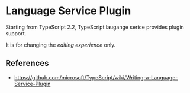 # Language Service Plugin

Starting from TypeScript 2.2,
TypeScript laugange serice provides plugin support.

It is for changing the *editing experience* only.

## References

- <https://github.com/microsoft/TypeScript/wiki/Writing-a-Language-Service-Plugin>
